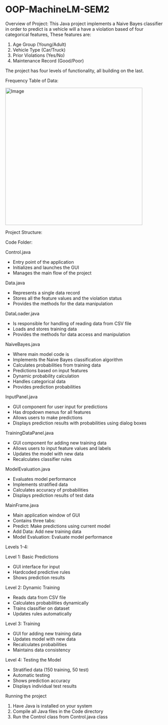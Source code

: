# OOP-MachineLM-SEM2

Overview of Project:
This Java project implements a Naive Bayes classifier in order to predict is a vehicle will a have a violation based of four categorical features, These features are:
1. Age Group (Young/Adult)
2. Vehicle Type (Car/Truck)
3. Prior Violations (Yes/No)
4. Maintenance Record (Good/Poor)

The project has four levels of functionality, all building on the last.

Frequency Table of Data:

<img width="429" alt="Image" src="https://github.com/user-attachments/assets/0ee8c9e7-de41-4e17-848c-17769c236e0a" />


Project Structure:

Code Folder:

Control.java
- Entry point of the application
- Initializes and launches the GUI
- Manages the main flow of the project

Data.java
- Represents a single data record
- Stores all the feature values and the violation status
- Provides the methods for the data manipulation

DataLoader.java
- Is responsible for handling of reading data from CSV file
- Loads and stores training data
- Provides the methods for data access and manipulation

NaiveBayes.java
- Where main model code is
- Implements the Naive Bayes classification algorithm
- Calculates probabilities from training data
- Predictions based on input features
- Dynamic probability calculation
- Handles categorical data
- Provides prediction probabilities

InputPanel.java
- GUI component for user input for predictions
- Has dropdown menus for all features
- Allows users to make predictions
- Displays prediction results with probabilities using dialog boxes

TrainingDataPanel.java
- GUI component for adding new training data
- Allows users to input feature values and labels
- Updates the model with new data
- Recalculates classifier rules

ModelEvaluation.java
- Evaluates model performance
- Implements stratified data
- Calculates accuracy of probabilities
- Displays prediction results of test data

MainFrame.java
- Main application window of GUI
- Contains three tabs:
- Predict: Make predictions using current model
- Add Data: Add new training data
- Model Evaluation: Evaluate model performance



Levels 1-4:

Level 1: Basic Predictions
- GUI interface for input
- Hardcoded predictive rules
- Shows prediction results

Level 2: Dynamic Training
- Reads data from CSV file
- Calculates probabilities dynamically
- Trains classifier on dataset
- Updates rules automatically

Level 3: Training
- GUI for adding new training data
- Updates model with new data
- Recalculates probabilities
- Maintains data consistency

Level 4: Testing the Model
- Stratified data (150 training, 50 test)
- Automatic testing
- Shows prediction accuracy
- Displays individual test results

Running the project
1. Have Java is installed on your system
2. Compile all Java files in the Code directory
3. Run the Control class from Control.java class

